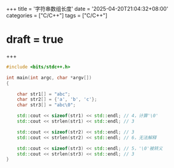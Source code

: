 +++
title = '字符串数组长度'
date = '2025-04-20T21:04:32+08:00'
categories = ["C/C++"]
tags = ["C/C++"]
# draft = true
+++

```C++
#include <bits/stdc++.h>

int main(int argc, char *argv[])
{

    char str1[] = "abc";
    char str2[] = {'a', 'b', 'c'};
    char str3[] = "abc\0";

    std::cout << sizeof(str1) << std::endl; // 4，计算'\0'
    std::cout << strlen(str1) << std::endl; // 3

    std::cout << sizeof(str2) << std::endl; // 3
    std::cout << strlen(str2) << std::endl; // 6，无法解释

    std::cout << sizeof(str3) << std::endl; // 5，'\0'被转义
    std::cout << strlen(str3) << std::endl; // 3
}
```